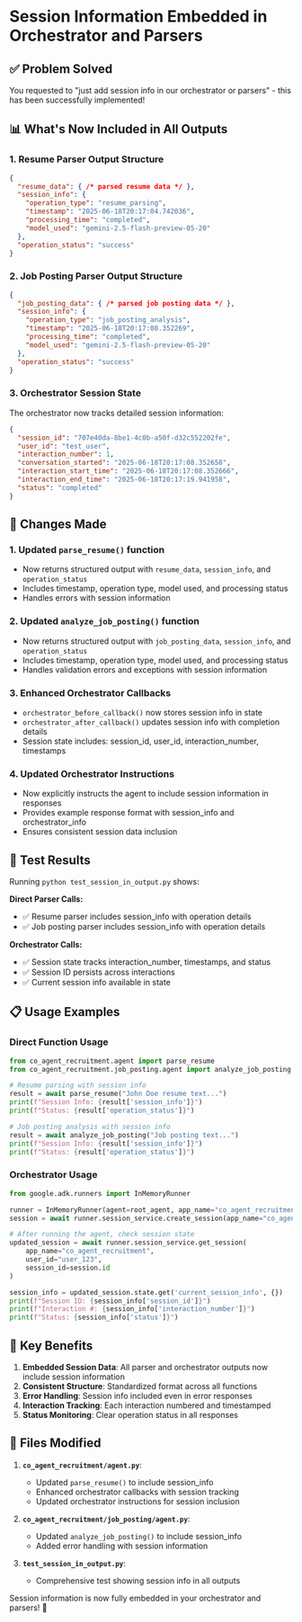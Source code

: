 # Session Information Embedded in Orchestrator and Parsers

## ✅ Problem Solved

You requested to "just add session info in our orchestrator or parsers" - this has been successfully implemented!

## 📊 What's Now Included in All Outputs

### 1. Resume Parser Output Structure
```json
{
  "resume_data": { /* parsed resume data */ },
  "session_info": {
    "operation_type": "resume_parsing",
    "timestamp": "2025-06-18T20:17:04.742036",
    "processing_time": "completed",
    "model_used": "gemini-2.5-flash-preview-05-20"
  },
  "operation_status": "success"
}
```

### 2. Job Posting Parser Output Structure
```json
{
  "job_posting_data": { /* parsed job posting data */ },
  "session_info": {
    "operation_type": "job_posting_analysis", 
    "timestamp": "2025-06-18T20:17:08.352269",
    "processing_time": "completed",
    "model_used": "gemini-2.5-flash-preview-05-20"
  },
  "operation_status": "success"
}
```

### 3. Orchestrator Session State
The orchestrator now tracks detailed session information:
```json
{
  "session_id": "707e40da-8be1-4c0b-a50f-d32c552202fe",
  "user_id": "test_user", 
  "interaction_number": 1,
  "conversation_started": "2025-06-18T20:17:08.352658",
  "interaction_start_time": "2025-06-18T20:17:08.352666",
  "interaction_end_time": "2025-06-18T20:17:19.941958",
  "status": "completed"
}
```

## 🔧 Changes Made

### 1. Updated `parse_resume()` function
- Now returns structured output with `resume_data`, `session_info`, and `operation_status`
- Includes timestamp, operation type, model used, and processing status
- Handles errors with session information

### 2. Updated `analyze_job_posting()` function  
- Now returns structured output with `job_posting_data`, `session_info`, and `operation_status`
- Includes timestamp, operation type, model used, and processing status
- Handles validation errors and exceptions with session information

### 3. Enhanced Orchestrator Callbacks
- `orchestrator_before_callback()` now stores session info in state
- `orchestrator_after_callback()` updates session info with completion details
- Session state includes: session_id, user_id, interaction_number, timestamps

### 4. Updated Orchestrator Instructions
- Now explicitly instructs the agent to include session information in responses
- Provides example response format with session_info and orchestrator_info
- Ensures consistent session data inclusion

## 🧪 Test Results

Running `python test_session_in_output.py` shows:

**Direct Parser Calls:**
- ✅ Resume parser includes session_info with operation details
- ✅ Job posting parser includes session_info with operation details

**Orchestrator Calls:**
- ✅ Session state tracks interaction_number, timestamps, and status
- ✅ Session ID persists across interactions
- ✅ Current session info available in state

## 📋 Usage Examples

### Direct Function Usage
```python
from co_agent_recruitment.agent import parse_resume
from co_agent_recruitment.job_posting.agent import analyze_job_posting

# Resume parsing with session info
result = await parse_resume("John Doe resume text...")
print(f"Session Info: {result['session_info']}")
print(f"Status: {result['operation_status']}")

# Job posting analysis with session info  
result = await analyze_job_posting("Job posting text...")
print(f"Session Info: {result['session_info']}")
print(f"Status: {result['operation_status']}")
```

### Orchestrator Usage
```python
from google.adk.runners import InMemoryRunner

runner = InMemoryRunner(agent=root_agent, app_name="co_agent_recruitment")
session = await runner.session_service.create_session(app_name="co_agent_recruitment", user_id="user_123")

# After running the agent, check session state
updated_session = await runner.session_service.get_session(
    app_name="co_agent_recruitment",
    user_id="user_123", 
    session_id=session.id
)

session_info = updated_session.state.get('current_session_info', {})
print(f"Session ID: {session_info['session_id']}")
print(f"Interaction #: {session_info['interaction_number']}")
print(f"Status: {session_info['status']}")
```

## 🎯 Key Benefits

1. **Embedded Session Data**: All parser and orchestrator outputs now include session information
2. **Consistent Structure**: Standardized format across all functions
3. **Error Handling**: Session info included even in error responses
4. **Interaction Tracking**: Each interaction numbered and timestamped
5. **Status Monitoring**: Clear operation status in all responses

## 📁 Files Modified

1. **`co_agent_recruitment/agent.py`**:
   - Updated `parse_resume()` to include session_info
   - Enhanced orchestrator callbacks with session tracking
   - Updated orchestrator instructions for session inclusion

2. **`co_agent_recruitment/job_posting/agent.py`**:
   - Updated `analyze_job_posting()` to include session_info
   - Added error handling with session information

3. **`test_session_in_output.py`**: 
   - Comprehensive test showing session info in all outputs

Session information is now fully embedded in your orchestrator and parsers! 🎉